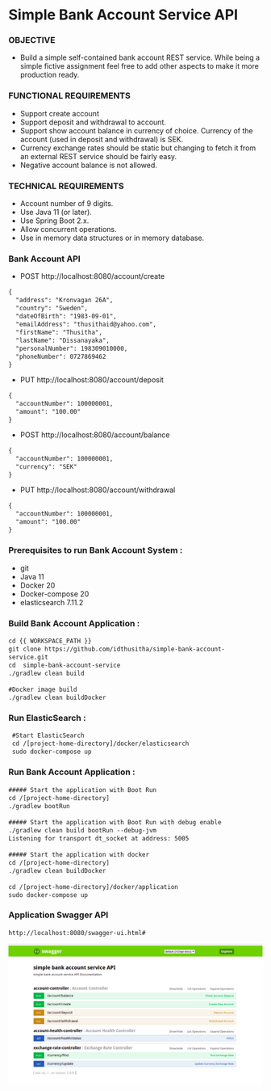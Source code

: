 # Simple Bank Account Service API

### OBJECTIVE

   * Build a simple self-contained bank account REST service. While being a simple fictive assignment feel
free to add other aspects to make it more production ready.

### FUNCTIONAL REQUIREMENTS

   * Support create account   	   	
   * Support deposit and withdrawal to account.
   * Support show account balance in currency of choice. Currency of the account (used in deposit
		and withdrawal) is SEK.
   * Currency exchange rates should be static but changing to fetch it from an external REST
	service should be fairly easy.
   * Negative account balance is not allowed.

### TECHNICAL REQUIREMENTS

   * Account number of 9 digits.
   * Use Java 11 (or later).
   * Use Spring Boot 2.x.
   * Allow concurrent operations.
   * Use in memory data structures or in memory database.

### Bank Account API 

   * POST http://localhost:8080/account/create
   
    {
	  "address": "Kronvagan 26A",
	  "country": "Sweden",
	  "dateOfBirth": "1983-09-01",
	  "emailAddress": "thusithaid@yahoo.com",
	  "firstName": "Thusitha",
	  "lastName": "Dissanayaka",
	  "personalNumber": 198309010000,
	  "phoneNumber": 0727869462
	}
	
   * PUT http://localhost:8080/account/deposit
   
    {
	  "accountNumber": 100000001,
	  "amount": "100.00"
	}
	
   * POST http://localhost:8080/account/balance
   
    {
	  "accountNumber": 100000001,
	  "currency": "SEK"
	}

   * PUT http://localhost:8080/account/withdrawal
   
    {
	  "accountNumber": 100000001,
	  "amount": "100.00"
	}
	    


### Prerequisites to run Bank Account System :
   * git
   * Java 11
   * Docker 20
   * Docker-compose 20
   * elasticsearch 7.11.2
   
   
### Build Bank Account Application :

	cd {{ WORKSPACE_PATH }}
	git clone https://github.com/idthusitha/simple-bank-account-service.git
	cd  simple-bank-account-service
	./gradlew clean build
		
	#Docker image build
	./gradlew clean buildDocker
	

### Run ElasticSearch :

	 #Start ElasticSearch
	 cd /[project-home-directory]/docker/elasticsearch
	 sudo docker-compose up

### Run Bank Account Application :

	##### Start the application with Boot Run
	cd /[project-home-directory]
	./gradlew bootRun
		
	##### Start the application with Boot Run with debug enable
	./gradlew clean build bootRun --debug-jvm
	Listening for transport dt_socket at address: 5005
	 	 
	##### Start the application with docker
	cd /[project-home-directory]
	./gradlew clean buildDocker
	 
	cd /[project-home-directory]/docker/application
	sudo docker-compose up

### Application Swagger API

	http://localhost:8080/swagger-ui.html#

![Test Image 1](doc/swagger_api.png)

